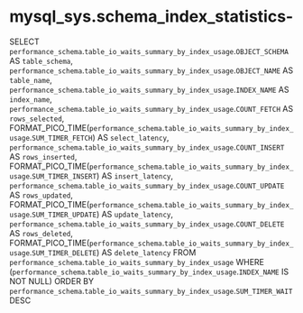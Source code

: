 # mysql_sys.schema_index_statistics-

SELECT 
    `performance_schema`.`table_io_waits_summary_by_index_usage`.`OBJECT_SCHEMA` AS `table_schema`,
    `performance_schema`.`table_io_waits_summary_by_index_usage`.`OBJECT_NAME` AS `table_name`,
    `performance_schema`.`table_io_waits_summary_by_index_usage`.`INDEX_NAME` AS `index_name`,
    `performance_schema`.`table_io_waits_summary_by_index_usage`.`COUNT_FETCH` AS `rows_selected`,
    FORMAT_PICO_TIME(`performance_schema`.`table_io_waits_summary_by_index_usage`.`SUM_TIMER_FETCH`) AS `select_latency`,
    `performance_schema`.`table_io_waits_summary_by_index_usage`.`COUNT_INSERT` AS `rows_inserted`,
    FORMAT_PICO_TIME(`performance_schema`.`table_io_waits_summary_by_index_usage`.`SUM_TIMER_INSERT`) AS `insert_latency`,
    `performance_schema`.`table_io_waits_summary_by_index_usage`.`COUNT_UPDATE` AS `rows_updated`,
    FORMAT_PICO_TIME(`performance_schema`.`table_io_waits_summary_by_index_usage`.`SUM_TIMER_UPDATE`) AS `update_latency`,
    `performance_schema`.`table_io_waits_summary_by_index_usage`.`COUNT_DELETE` AS `rows_deleted`,
    FORMAT_PICO_TIME(`performance_schema`.`table_io_waits_summary_by_index_usage`.`SUM_TIMER_DELETE`) AS `delete_latency`
FROM
    `performance_schema`.`table_io_waits_summary_by_index_usage`
WHERE
    (`performance_schema`.`table_io_waits_summary_by_index_usage`.`INDEX_NAME` IS NOT NULL)
ORDER BY `performance_schema`.`table_io_waits_summary_by_index_usage`.`SUM_TIMER_WAIT` DESC
